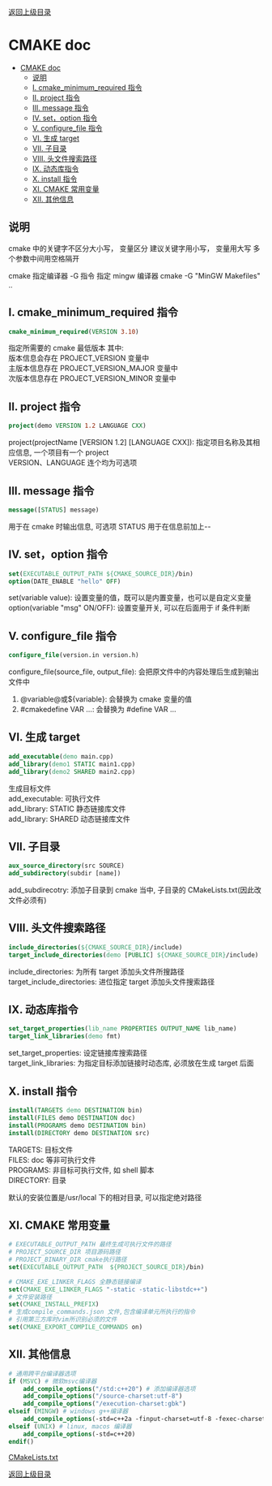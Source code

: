 [返回上级目录](../)

# CMAKE doc

- [CMAKE doc](#cmake-doc)
  - [说明](#说明)
  - [I. cmake_minimum_required 指令](#i-cmake_minimum_required-指令)
  - [II. project 指令](#ii-project-指令)
  - [III. message 指令](#iii-message-指令)
  - [IV. set，option 指令](#iv-setoption-指令)
  - [V. configure_file 指令](#v-configure_file-指令)
  - [VI. 生成 target](#vi-生成-target)
  - [VII. 子目录](#vii-子目录)
  - [VIII. 头文件搜索路径](#viii-头文件搜索路径)
  - [IX. 动态库指令](#ix-动态库指令)
  - [X. install 指令](#x-install-指令)
  - [XI. CMAKE 常用变量](#xi-cmake-常用变量)
  - [XII. 其他信息](#xii-其他信息)

## 说明

cmake 中的关键字不区分大小写， 变量区分
建议关键字用小写， 变量用大写
多个参数中间用空格隔开

cmake 指定编译器 -G 指令
指定 mingw 编译器
cmake -G "MinGW Makefiles" ..

## I. cmake_minimum_required 指令

```cmake
cmake_minimum_required(VERSION 3.10)
```

指定所需要的 cmake 最低版本
其中:  
版本信息会存在 PROJECT_VERSION 变量中  
主版本信息存在 PROJECT_VERSION_MAJOR 变量中  
次版本信息存在 PROJECT_VERSION_MINOR 变量中

## II. project 指令

```cmake
project(demo VERSION 1.2 LANGUAGE CXX)
```

project(projectName [VERSION 1.2] [LANGUAGE CXX]): 指定项目名称及其相应信息, 一个项目有一个 project  
VERSION、LANGUAGE 连个均为可选项

## III. message 指令

```cmake
message([STATUS] message)
```

用于在 cmake 时输出信息, 可选项 STATUS 用于在信息前加上--

## IV. set，option 指令

```cmake
set(EXECUTABLE_OUTPUT_PATH ${CMAKE_SOURCE_DIR}/bin)
option(DATE_ENABLE "hello" OFF)
```

set(variable value): 设置变量的值，既可以是内置变量，也可以是自定义变量  
option(variable "msg" ON/OFF): 设置变量开关, 可以在后面用于 if 条件判断

## V. configure_file 指令

```cmake
configure_file(version.in version.h)
```

configure_file(source_file, output_file): 会把原文件中的内容处理后生成到输出文件中

1. @variable@或${variable}: 会替换为 cmake 变量的值
2. #cmakedefine VAR ...: 会替换为 #define VAR ...

## VI. 生成 target

```cmake
add_executable(demo main.cpp)
add_library(demo1 STATIC main1.cpp)
add_library(demo2 SHARED main2.cpp)
```

生成目标文件  
add_executable: 可执行文件  
add_library: STATIC 静态链接库文件  
add_library: SHARED 动态链接库文件

## VII. 子目录

```cmake
aux_source_directory(src SOURCE)
add_subdirectory(subdir [name])
```

add_subdirecotry: 添加子目录到 cmake 当中, 子目录的 CMakeLists.txt(因此改文件必须有)

## VIII. 头文件搜索路径

```cmake
include_directories(${CMAKE_SOURCE_DIR}/include)
target_include_directories(demo [PUBLIC] ${CMAKE_SOURCE_DIR}/include)
```

include_directories: 为所有 target 添加头文件所搜路径  
target_include_directories: 进位指定 target 添加头文件搜索路径

## IX. 动态库指令

```cmake
set_target_properties(lib_name PROPERTIES OUTPUT_NAME lib_name)
target_link_libraries(demo fmt)
```

set_target_properties: 设定链接库搜索路径  
target_link_libraries: 为指定目标添加链接时动态库, 必须放在生成 target 后面

## X. install 指令

```cmake
install(TARGETS demo DESTINATION bin)
install(FILES demo DESTINATION doc)
install(PROGRAMS demo DESTINATION bin)
install(DIRECTORY demo DESTINATION src)
```

TARGETS: 目标文件  
FILES: doc 等非可执行文件  
PROGRAMS: 非目标可执行文件, 如 shell 脚本  
DIRECTORY: 目录

默认的安装位置是/usr/local 下的相对目录, 可以指定绝对路径

## XI. CMAKE 常用变量

```cmake
# EXECUTABLE_OUTPUT_PATH 最终生成可执行文件的路径
# PROJECT_SOURCE_DIR 项目源码路径
# PROJECT_BINARY_DIR cmake执行路径
set(EXECUTABLE_OUTPUT_PATH  ${PROJECT_SOURCE_DIR}/bin)

# CMAKE_EXE_LINKER_FLAGS 全静态链接编译
set(CMAKE_EXE_LINKER_FLAGS "-static -static-libstdc++")
# 文件安装路径
set(CMAKE_INSTALL_PREFIX)
# 生成compile_commands.json 文件,包含编译单元所执行的指令
# 引用第三方库时vim所识别必须的文件
set(CMAKE_EXPORT_COMPILE_COMMANDS on)
```

## XII. 其他信息

```cmake
# 通用跨平台编译器选项
if (MSVC) # 微软msvc编译器
    add_compile_options("/std:c++20") # 添加编译器选项
    add_compile_options("/source-charset:utf-8")
    add_compile_options("/execution-charset:gbk")
elseif (MINGW) # windows g++编译器
    add_compile_options(-std=c++2a -finput-charset=utf-8 -fexec-charset=gbk)
elseif (UNIX) # linux, macos 编译器
    add_compile_options(-std=c++20)
endif()
```

[CMakeLists.txt](./CMakeLists.txt)

[返回上级目录](../)
